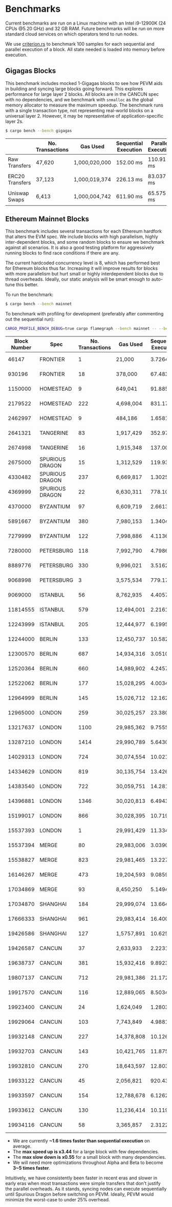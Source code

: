 # Benchmarks

Current benchmarks are run on a Linux machine with an Intel i9-12900K (24 CPUs @5.20 GHz) and 32 GB RAM. Future benchmarks will be run on more standard cloud services on which operators tend to run nodes.

We use [criterion.rs](https://github.com/bheisler/criterion.rs) to benchmark 100 samples for each sequential and parallel execution of a block. All state needed is loaded into memory before execution.

## Gigagas Blocks

This benchmark includes mocked 1-Gigagas blocks to see how PEVM aids in building and syncing large blocks going forward. This explores performance for large layer 2 blocks. All blocks are in the CANCUN spec with no dependencies, and we benchmark with `snmalloc` as the global memory allocator to measure the maximum speedup. The benchmark runs with a single transaction type, not representing real-world blocks on a universal layer 2. However, it may be representative of application-specific layer 2s.

```sh
$ cargo bench --bench gigagas
```

|                 | No. Transactions | Gas Used      | Sequential Execution | Parallel Execution | P / S      |
| --------------- | ---------------- | ------------- | -------------------- | ------------------ | ---------- |
| Raw Transfers   | 47,620           | 1,000,020,000 | 152.00 ms            | 110.91 ms          | 🟢1.37     |
| ERC20 Transfers | 37,123           | 1,000,019,374 | 226.13 ms            | 83.037 ms          | 🟢2.72     |
| Uniswap Swaps   | 6,413            | 1,000,004,742 | 611.90 ms            | 65.575 ms          | 🟢**9.33** |

## Ethereum Mainnet Blocks

This benchmark includes several transactions for each Ethereum hardfork that alters the EVM spec. We include blocks with high parallelism, highly inter-dependent blocks, and some random blocks to ensure we benchmark against all scenarios. It is also a good testing platform for aggressively running blocks to find race conditions if there are any.

The current hardcoded concurrency level is 8, which has performed best for Ethereum blocks thus far. Increasing it will improve results for blocks with more parallelism but hurt small or highly interdependent blocks due to thread overheads. Ideally, our static analysis will be smart enough to auto-tune this better.

To run the benchmark:

```sh
$ cargo bench --bench mainnet
```

To benchmark with profiling for development (preferably after commenting out the sequential run):

```sh
CARGO_PROFILE_BENCH_DEBUG=true cargo flamegraph --bench mainnet -- --bench
```

| Block Number | Spec            | No. Transactions | Gas Used   | Sequential Execution | Parallel Execution | Speedup    |
| ------------ | --------------- | ---------------- | ---------- | -------------------- | ------------------ | ---------- |
| 46147        | FRONTIER        | 1                | 21,000     | 3.7264 µs            | 5.2812 µs          | 🔴0.71     |
| 930196       | FRONTIER        | 18               | 378,000    | 67.483 µs            | 121.71 µs          | 🔴**0.55** |
| 1150000      | HOMESTEAD       | 9                | 649,041    | 91.885 µs            | 117.47 µs          | 🔴0.78     |
| 2179522      | HOMESTEAD       | 222              | 4,698,004  | 831.17 µs            | 1.4406 ms          | 🔴0.58     |
| 2462997      | HOMESTEAD       | 9                | 484,186    | 1.6581 ms            | 1.8242 ms          | 🔴0.91     |
| 2641321      | TANGERINE       | 83               | 1,917,429  | 352.97 µs            | 608.24 µs          | 🔴0.58     |
| 2674998      | TANGERINE       | 16               | 1,915,348  | 137.00 µs            | 119.45 µs          | 🟢1.15     |
| 2675000      | SPURIOUS DRAGON | 15               | 1,312,529  | 119.93 µs            | 125.34 µs          | 🔴0.96     |
| 4330482      | SPURIOUS DRAGON | 237              | 6,669,817  | 1.3025 ms            | 629.48 µs          | 🟢2.07     |
| 4369999      | SPURIOUS DRAGON | 22               | 6,630,311  | 778.10 µs            | 375.93 µs          | 🟢2.07     |
| 4370000      | BYZANTIUM       | 97               | 6,609,719  | 2.6613 ms            | 2.3947 ms          | 🟢1.11     |
| 5891667      | BYZANTIUM       | 380              | 7,980,153  | 1.3404 ms            | 2.2942 ms          | 🔴0.58     |
| 7279999      | BYZANTIUM       | 122              | 7,998,886  | 4.1136 ms            | 1.3432 ms          | 🟢3.06     |
| 7280000      | PETERSBURG      | 118              | 7,992,790  | 4.7986 ms            | 2.4169 ms          | 🟢1.99     |
| 8889776      | PETERSBURG      | 330              | 9,996,021  | 3.5162 ms            | 1.3529 ms          | 🟢2.6      |
| 9068998      | PETERSBURG      | 3                | 3,575,534  | 779.17 µs            | 947.10 µs          | 🔴0.82     |
| 9069000      | ISTANBUL        | 56               | 8,762,935  | 4.4057 ms            | 2.8470 ms          | 🟢1.55     |
| 11814555     | ISTANBUL        | 579              | 12,494,001 | 2.2161 ms            | 3.5504 ms          | 🔴0.62     |
| 12243999     | ISTANBUL        | 205              | 12,444,977 | 6.1995 ms            | 3.1050 ms          | 🟢2        |
| 12244000     | BERLIN          | 133              | 12,450,737 | 10.582 ms            | 8.1436 ms          | 🟢1.3      |
| 12300570     | BERLIN          | 687              | 14,934,316 | 3.0510 ms            | 4.1109 ms          | 🔴0.74     |
| 12520364     | BERLIN          | 660              | 14,989,902 | 4.2457 ms            | 5.3983 ms          | 🔴0.79     |
| 12522062     | BERLIN          | 177              | 15,028,295 | 4.0034 ms            | 2.0209 ms          | 🟢1.98     |
| 12964999     | BERLIN          | 145              | 15,026,712 | 12.162 ms            | 10.035 ms          | 🟢1.21     |
| 12965000     | LONDON          | 259              | 30,025,257 | 23.380 ms            | 8.0404 ms          | 🟢2.91     |
| 13217637     | LONDON          | 1100             | 29,985,362 | 9.7555 ms            | 7.6137 ms          | 🟢1.28     |
| 13287210     | LONDON          | 1414             | 29,990,789 | 5.6430 ms            | 9.8372 ms          | 🔴0.57     |
| 14029313     | LONDON          | 724              | 30,074,554 | 10.021 ms            | 2.9126 ms          | 🟢**3.44** |
| 14334629     | LONDON          | 819              | 30,135,754 | 13.426 ms            | 6.5178 ms          | 🟢2.06     |
| 14383540     | LONDON          | 722              | 30,059,751 | 14.281 ms            | 6.0899 ms          | 🟢2.35     |
| 14396881     | LONDON          | 1346             | 30,020,813 | 6.4943 ms            | 8.9985 ms          | 🔴0.72     |
| 15199017     | LONDON          | 866              | 30,028,395 | 10.719 ms            | 4.9329 ms          | 🟢2.17     |
| 15537393     | LONDON          | 1                | 29,991,429 | 11.334 µs            | 13.009 µs          | 🔴0.87     |
| 15537394     | MERGE           | 80               | 29,983,006 | 3.0390 ms            | 1.9190 ms          | 🟢1.58     |
| 15538827     | MERGE           | 823              | 29,981,465 | 13.227 ms            | 7.6943 ms          | 🟢1.72     |
| 16146267     | MERGE           | 473              | 19,204,593 | 9.0859 ms            | 3.3753 ms          | 🟢2.69     |
| 17034869     | MERGE           | 93               | 8,450,250  | 5.1494 ms            | 2.5570 ms          | 🟢2.01     |
| 17034870     | SHANGHAI        | 184              | 29,999,074 | 13.664 ms            | 8.9414 ms          | 🟢1.53     |
| 17666333     | SHANGHAI        | 961              | 29,983,414 | 16.400 ms            | 8.1751 ms          | 🟢2.01     |
| 19426586     | SHANGHAI        | 127              | 1,5757,891 | 10.625 ms            | 8.6241 ms          | 🟢1.23     |
| 19426587     | CANCUN          | 37               | 2,633,933  | 2.2231 ms            | 1.3673 ms          | 🟢1.63     |
| 19638737     | CANCUN          | 381              | 15,932,416 | 9.8923 ms            | 6.5905 ms          | 🟢1.5      |
| 19807137     | CANCUN          | 712              | 29,981,386 | 21.172 ms            | 9.9801 ms          | 🟢2.12     |
| 19917570     | CANCUN          | 116              | 12,889,065 | 8.5034 ms            | 4.4003 ms          | 🟢1.93     |
| 19923400     | CANCUN          | 24               | 1,624,049  | 1.2803 ms            | 1.0698 ms          | 🟢1.2      |
| 19929064     | CANCUN          | 103              | 7,743,849  | 4.9881 ms            | 2.8808 ms          | 🟢1.73     |
| 19932148     | CANCUN          | 227              | 14,378,808 | 10.126 ms            | 6.0786 ms          | 🟢1.67     |
| 19932703     | CANCUN          | 143              | 10,421,765 | 11.875 ms            | 6.9549 ms          | 🟢1.71     |
| 19932810     | CANCUN          | 270              | 18,643,597 | 12.803 ms            | 7.7118 ms          | 🟢1.66     |
| 19933122     | CANCUN          | 45               | 2,056,821  | 920.43 µs            | 612.35 µs          | 🟢1.5      |
| 19933597     | CANCUN          | 154              | 12,788,678 | 6.1262 ms            | 3.9311 ms          | 🟢1.56     |
| 19933612     | CANCUN          | 130              | 11,236,414 | 10.119 ms            | 4.0133 ms          | 🟢2.52     |
| 19934116     | CANCUN          | 58               | 3,365,857  | 2.3122 ms            | 1.4134 ms          | 🟢1.64     |

- We are currently **~1.6 times faster than sequential execution** on average.
- The **max speed up is x3.44** for a large block with few dependencies.
- The **max slow down is x0.55** for a small block with many dependencies.
- We will need more optimizations throughout Alpha and Beta to become **3~5 times faster**.

Intuitively, we have consistently been faster in recent eras and slower in early eras when most transactions were simple transfers that don't justify the parallel overheads. As it stands, syncing nodes can execute sequentially until Spurious Dragon before switching on PEVM. Ideally, PEVM would minimize the worst-case to under 25% overhead.
